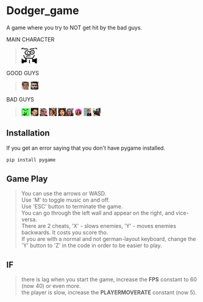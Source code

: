 # Dodger_game

A game where you try to NOT get hit by the bad guys.

MAIN CHARACTER
>![](players/player.png)

GOOD GUYS
>![](players/good/stobko.png) ![](players/good/shosho.png)  

BAD GUYS
>![](players/bad/baddie.png)
![](players/bad/radichat.png) ![](players/bad/danko.png) ![](players/bad/regi.png) ![](players/bad/bocko.png)![](players/bad/anne.png) 
![](players/bad/ceci.png) ![](players/bad/lazo.png) ![](players/bad/aleko.png)


## Installation

If you get an error saying that you don't have pygame installed.</br>

```bash
pip install pygame
```



## Game Play

>You can use the arrows or WASD. </br>
>Use 'M' to toggle music on and off. </br>
>Use 'ESC' button to terminate the game. </br>
>You can go through the left wall and appear on the right, and vice-versa. </br>
>There are 2 cheats, 'X' - slows enemies, 'Y' - moves enemies backwards. It costs you score tho. </br>
>If you are with a normal and not german-layout keyboard, change the 'Y' button to 'Z' in the code in order to be easier to play. </br>



## IF

>there is lag when you start the game, increase the **FPS** constant to 60 (now 40) or even more. </br>
>the player is slow, increase the **PLAYERMOVERATE** constant (now 5). </br>